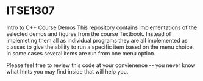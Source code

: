 # ITSE1307
Intro to C++ Course Demos
This repository contains implementations of the selected demos and figures from the  course Textbook.
Instead of implemeting them all as individual programs they are all implemented as classes to give the ability to run a specific item based on the menu choice.
In some cases several items are run from one menu option.

Please feel free to review this code at your convienence -- you never know what hints you may find inside that will help you.
